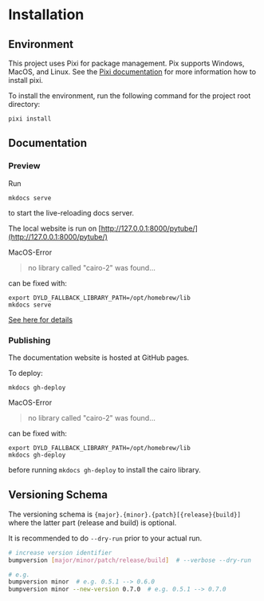 # Installation

## Environment

This project uses Pixi for package management. Pix supports Windows, MacOS, and Linux.
See the [Pixi documentation](https://pixi.sh/latest/) for more information how to install pixi.

To install the environment, run the following command for the project root directory:

```shell
pixi install
```

## Documentation
### Preview

Run  
```
mkdocs serve
```  
to start the live-reloading docs server.

The local website is run
on [http://127.0.0.1:8000/pytube/](http://127.0.0.1:8000/pytube/)

MacOS-Error 
>no library called "cairo-2" was found…
 
can be fixed with:
```
export DYLD_FALLBACK_LIBRARY_PATH=/opt/homebrew/lib
mkdocs serve
```
[See here for details](https://t.ly/MfX6u)

### Publishing

The documentation website is hosted at GitHub pages.

To deploy:
```
mkdocs gh-deploy
```

MacOS-Error
>no library called "cairo-2" was found…

can be fixed with:
```
export DYLD_FALLBACK_LIBRARY_PATH=/opt/homebrew/lib
mkdocs gh-deploy
```

before running `mkdocs gh-deploy` to install the cairo library.

## Versioning Schema

The versioning schema is `{major}.{minor}.{patch}[{release}{build}]` where the
latter part (release and build) is optional.

It is recommended to do `--dry-run` prior to your actual run.

```bash
# increase version identifier
bumpversion [major/minor/patch/release/build]  # --verbose --dry-run

# e.g.
bumpversion minor  # e.g. 0.5.1 --> 0.6.0
bumpversion minor --new-version 0.7.0  # e.g. 0.5.1 --> 0.7.0
```

